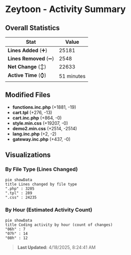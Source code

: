 # Zeytoon - Activity Summary 

## Overall Statistics

| Stat                   | Value                                                             |
| ---------------------- | ----------------------------------------------------------------- |
| **Lines Added** (➕)   | 25181                                          |
| **Lines Removed** (➖) | 2548                                        |
| **Net Change** (↕)    | 22633                |
| **Active Time** (⌚)   | 51 minutes |


## Modified Files
- **functions.inc.php** (+1881, -19)
- **cart.tpl** (+276, -13)
- **cart.inc.php** (+864, -0)
- **style.min.css** (+19207, -0)
- **demo2.min.css** (+2514, -2514)
- **lang.inc.php** (+2, -2)
- **gateway.inc.php** (+437, -0)

## Visualizations

### By File Type (Lines Changed)

```mermaid
pie showData
title Lines changed by file type
".php" : 3205
".tpl" : 289
".css" : 24235
```

### By Hour (Estimated Activity Count)

```mermaid
pie showData
title Coding activity by hour (count of changes)
"06h" : 7
"07h" : 14
"08h" : 12
```


> **Last Updated:** 4/18/2025, 8:24:41 AM